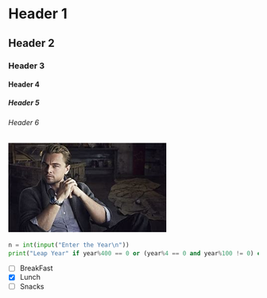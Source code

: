 # Header 1
## Header 2
### Header 3
#### Header 4
##### Header 5
###### Header 6

![Leonardo DiCaprio](/image.jpeg)

```python
n = int(input("Enter the Year\n"))
print("Leap Year" if year%400 == 0 or (year%4 == 0 and year%100 != 0) else "Not a Leap Year")
```

- [ ] BreakFast
- [x] Lunch
- [ ] Snacks
